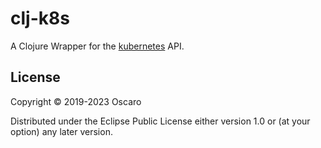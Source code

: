 # clj-k8s

A Clojure Wrapper for the [kubernetes](https://kubernetes.io/) API.

## License

Copyright © 2019-2023 Oscaro

Distributed under the Eclipse Public License either version 1.0 or (at
your option) any later version.

[kubernetes]: https://kubernetes.io/
